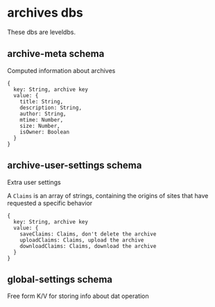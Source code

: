 # archives dbs

These dbs are leveldbs.


## archive-meta schema

Computed information about archives

```
{
  key: String, archive key
  value: {
    title: String,
    description: String,
    author: String,
    mtime: Number,
    size: Number,
    isOwner: Boolean
  }
}
```

## archive-user-settings schema

Extra user settings 

A `Claims` is an array of strings, containing the origins of sites that have requested a specific behavior 

```
{
  key: String, archive key
  value: {
    saveClaims: Claims, don't delete the archive
    uploadClaims: Claims, upload the archive
    downloadClaims: Claims, download the archive
  }
}
```

## global-settings schema

Free form K/V for storing info about dat operation
